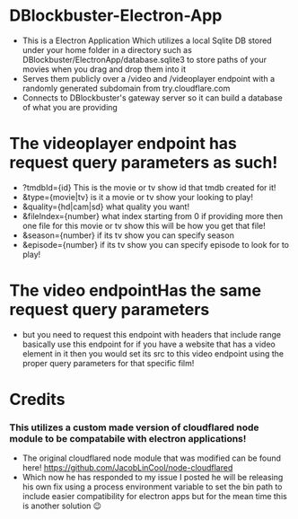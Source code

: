 # DBlockbuster-Electron-App
- This is a Electron Application Which utilizes a local Sqlite DB stored under your home folder in a directory such as DBlockbuster/ElectronApp/database.sqlite3 to store paths of your movies when you drag and drop them into it
- Serves them publicly over a /video and /videoplayer endpoint with a randomly generated subdomain from try.cloudflare.com
- Connects to DBlockbuster's gateway server so it can build a database of what you are providing


# The videoplayer endpoint has request query parameters as such!
- ?tmdbId={id} This is the movie or tv show id that tmdb created for it!
- &type={movie|tv} is it a movie or tv show your looking to play!
- &quality={hd|cam|sd} what quality you want!
- &fileIndex={number} what index starting from 0 if providing more then one file for this movie or tv show this will be how you get that file!
- &season={number} if its tv show you can specify season
- &episode={number} if its tv show you can specify episode to look for to play!

# The video endpointHas the same request query parameters
- but you need to request this endpoint with headers that include range basically use this endpoint for if you have a website that has a video element in it then you would set its src to this video endpoint using the proper query parameters for that specific film!



# Credits

### This utilizes a custom made version of cloudflared node module to be compatabile with electron applications!
- The original cloudflared node module that was modified can be found here!
https://github.com/JacobLinCool/node-cloudflared
- Which now he has responded to my issue I posted he will be releasing his own fix using a process environment variable to set the bin path to include easier compatibility for electron apps but for the mean time this is another solution 😉 
